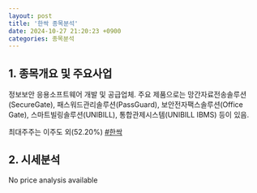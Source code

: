 ```yaml
---
layout: post
title: '한싹 종목분석'
date: 2024-10-27 21:20:23 +0900
categories: 종목분석
---
```


## 1. 종목개요 및 주요사업

정보보안 응용소프트웨어 개발 및 공급업체. 주요 제품으로는 망간자료전송솔루션(SecureGate), 패스워드관리솔루션(PassGuard), 보안전자팩스솔루션(Office Gate), 스마트빌링솔루션(UNIBILL), 통합관제시스템(UNIBILL IBMS) 등이 있음.

최대주주는 이주도 외(52.20%)
[#한싹](#)

## 2. 시세분석

No price analysis available
